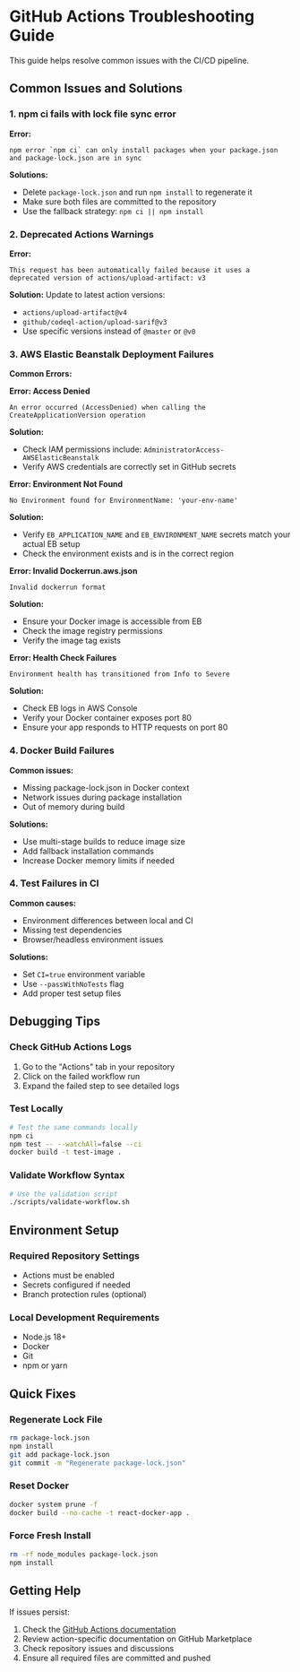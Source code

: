 # GitHub Actions Troubleshooting Guide

This guide helps resolve common issues with the CI/CD pipeline.

## Common Issues and Solutions

### 1. npm ci fails with lock file sync error

**Error:**
```
npm error `npm ci` can only install packages when your package.json and package-lock.json are in sync
```

**Solutions:**
- Delete `package-lock.json` and run `npm install` to regenerate it
- Make sure both files are committed to the repository
- Use the fallback strategy: `npm ci || npm install`

### 2. Deprecated Actions Warnings

**Error:**
```
This request has been automatically failed because it uses a deprecated version of actions/upload-artifact: v3
```

**Solution:**
Update to latest action versions:
- `actions/upload-artifact@v4`
- `github/codeql-action/upload-sarif@v3`
- Use specific versions instead of `@master` or `@v0`

### 3. AWS Elastic Beanstalk Deployment Failures

**Common Errors:**

**Error: Access Denied**
```
An error occurred (AccessDenied) when calling the CreateApplicationVersion operation
```
**Solution:**
- Check IAM permissions include: `AdministratorAccess-AWSElasticBeanstalk`
- Verify AWS credentials are correctly set in GitHub secrets

**Error: Environment Not Found**
```
No Environment found for EnvironmentName: 'your-env-name'
```
**Solution:**
- Verify `EB_APPLICATION_NAME` and `EB_ENVIRONMENT_NAME` secrets match your actual EB setup
- Check the environment exists and is in the correct region

**Error: Invalid Dockerrun.aws.json**
```
Invalid dockerrun format
```
**Solution:**
- Ensure your Docker image is accessible from EB
- Check the image registry permissions
- Verify the image tag exists

**Error: Health Check Failures**
```
Environment health has transitioned from Info to Severe
```
**Solution:**
- Check EB logs in AWS Console
- Verify your Docker container exposes port 80
- Ensure your app responds to HTTP requests on port 80

### 4. Docker Build Failures

**Common issues:**
- Missing package-lock.json in Docker context
- Network issues during package installation
- Out of memory during build

**Solutions:**
- Use multi-stage builds to reduce image size
- Add fallback installation commands
- Increase Docker memory limits if needed

### 4. Test Failures in CI

**Common causes:**
- Environment differences between local and CI
- Missing test dependencies
- Browser/headless environment issues

**Solutions:**
- Set `CI=true` environment variable
- Use `--passWithNoTests` flag
- Add proper test setup files

## Debugging Tips

### Check GitHub Actions Logs
1. Go to the "Actions" tab in your repository
2. Click on the failed workflow run
3. Expand the failed step to see detailed logs

### Test Locally
```bash
# Test the same commands locally
npm ci
npm test -- --watchAll=false --ci
docker build -t test-image .
```

### Validate Workflow Syntax
```bash
# Use the validation script
./scripts/validate-workflow.sh
```

## Environment Setup

### Required Repository Settings
- Actions must be enabled
- Secrets configured if needed
- Branch protection rules (optional)

### Local Development Requirements
- Node.js 18+
- Docker
- Git
- npm or yarn

## Quick Fixes

### Regenerate Lock File
```bash
rm package-lock.json
npm install
git add package-lock.json
git commit -m "Regenerate package-lock.json"
```

### Reset Docker
```bash
docker system prune -f
docker build --no-cache -t react-docker-app .
```

### Force Fresh Install
```bash
rm -rf node_modules package-lock.json
npm install
```

## Getting Help

If issues persist:
1. Check the [GitHub Actions documentation](https://docs.github.com/en/actions)
2. Review action-specific documentation on GitHub Marketplace
3. Check repository issues and discussions
4. Ensure all required files are committed and pushed
